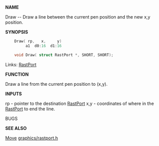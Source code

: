 
**NAME**

Draw -- Draw a line between the current pen position
and the new x,y position.

**SYNOPSIS**

```c
    Draw( rp,   x,     y)
         a1  d0:16  d1:16

    void Draw( struct RastPort *, SHORT, SHORT);

```
Links: [RastPort](_00AF) 

**FUNCTION**

Draw a line from the current pen position to (x,y).

**INPUTS**


rp - pointer to the destination [RastPort](_00AF)
x,y - coordinates of where in the [RastPort](_00AF) to end the line.

BUGS

**SEE ALSO**

[Move](Move) [graphics/rastport.h](_00AF)
